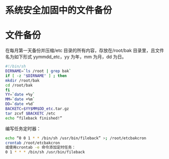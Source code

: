 # 系统安全加固中的文件备份

# 文件备份

在每月第一天备份并压缩/etc 目录的所有内容，存放在/root/bak 目录里，且文件名为如下形式 yymmdd_etc，yy 为年，mm 为月，dd 为日。

```sh
#!/bin/sh
DIRNAME=`ls /root | grep bak`
if [ -z "$DIRNAME" ] ; then
mkdir /root/bak
cd /root/bak
fi
YY=`date +%y`
MM=`date +%m`
DD=`date +%d`
BACKETC=$YY$MM$DD_etc.tar.gz
tar zcvf $BACKETC /etc
echo “fileback finished!”
```

编写任务定时器：

```sh
echo “0 0 1 * * /bin/sh /usr/bin/fileback” >; /root/etcbakcron
crontab /root/etcbakcron
或使用crontab -e 命令添加定时任务：
0 1 * * * /bin/sh /usr/bin/fileback
```

